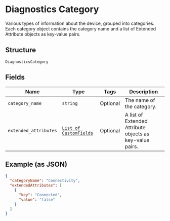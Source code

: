 
# Diagnostics Category

Various types of information about the device, grouped into categories. Each category object contains the category name and a list of Extended Attribute objects as key-value pairs.

## Structure

`DiagnosticsCategory`

## Fields

| Name | Type | Tags | Description |
|  --- | --- | --- | --- |
| `category_name` | `string` | Optional | The name of the category. |
| `extended_attributes` | [`List of CustomFields`](../../doc/models/custom-fields.md) | Optional | A list of Extended Attribute objects as key-value pairs. |

## Example (as JSON)

```json
{
  "categoryName": "Connectivity",
  "extendedAttributes": [
    {
      "key": "Connected",
      "value": "false"
    }
  ]
}
```

